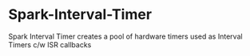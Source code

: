 Spark-Interval-Timer
====================

Spark Interval Timer creates a pool of hardware timers used as Interval Timers c/w ISR callbacks
